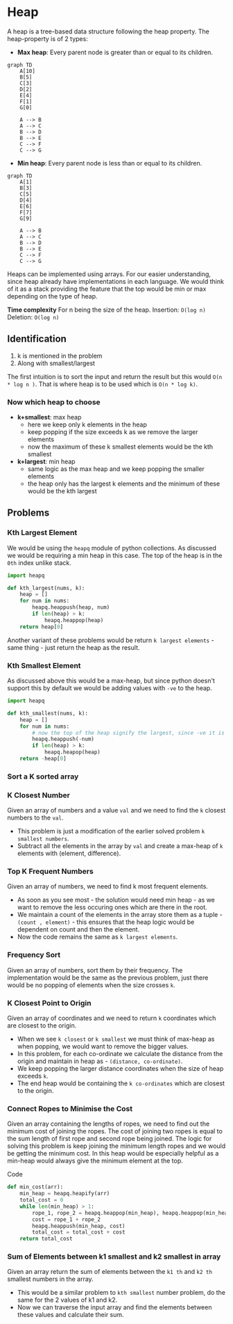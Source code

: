 # Heap
A heap is a tree-based data structure following the heap property.
The heap-property is of 2 types:
- **Max heap**: Every parent node is greater than or equal to its children.
```mermaid
graph TD  
    A[10]  
    B[5]  
    C[3]  
    D[2]  
    E[4]  
    F[1]  
    G[0]  
  
    A --> B  
    A --> C  
    B --> D  
    B --> E  
    C --> F  
    C --> G
```

- **Min heap**: Every parent node is less than or equal to its children.
```mermaid
graph TD  
    A[1]  
    B[3]  
    C[5]  
    D[4]  
    E[6]  
    F[7]  
    G[9]  
  
    A --> B  
    A --> C  
    B --> D  
    B --> E  
    C --> F  
    C --> G
```

Heaps can be implemented using arrays. For our easier understanding, since heap already have implementations in each language. We would think of it as a stack providing the feature that the top would be min or max depending on the type of heap.

**Time complexity**
For n being the size of the heap.
Insertion: `O(log n)`
Deletion: `O(log n)`

## Identification
1) k is mentioned in the problem
2) Along with smallest/largest

The first intuition is to sort the input and return the result but this would `O(n * log n )`.
That is where heap is to be used which is `O(n * log k)`.

### Now which heap to choose
- **k+smallest**: max heap
  - here we keep only k elements in the heap
  - keep popping if the size exceeds k as we remove the larger elements
  - now the maximum of these k smallest elements would be the kth smallest 
- **k+largest**: min heap
  -  same logic as the max heap and we keep popping the smaller elements
  -  the heap only has the largest k elements and the minimum of these would be the kth largest

## Problems
### Kth Largest Element
We would be using the `heapq` module of python collections. As discussed we would be requiring a min heap in this case.
The top of the heap is in the `0th` index unlike stack.
```python
import heapq

def kth_largest(nums, k):  
    heap = []  
    for num in nums:  
        heapq.heappush(heap, num)  
        if len(heap) > k:  
            heapq.heappop(heap)
    return heap[0]
```
Another variant of these problems would be return `k largest elements` - same thing - just return the heap as the result.

### Kth Smallest Element
As discussed above this would be a max-heap, but since python doesn't support this by default we would be adding values with `-ve` to the heap.
```python
import heapq

def kth_smallest(nums, k):
    heap = []
    for num in nums:
        # now the top of the heap signify the largest, since -ve it is the smallest
        heapq.heappush(-num)
        if len(heap) > k:
            heapq.heapop(heap)
    return -heap[0]
```

### Sort a K sorted array

### K Closest Number
Given an array of numbers and a value `val` and we need to find the `k` closest numbers to the `val`.
- This problem is just a modification of the earlier solved problem `k smallest numbers`.
- Subtract all the elements in the array by `val` and create a max-heap of `k` elements with (element, difference).  

### Top K Frequent Numbers
Given an array of numbers, we need to find k most frequent elements.
- As soon as you see most - the solution would need min heap - as we want to remove the less occuring ones which are there in the root.
- We maintain a count of the elements in the array store them as a tuple - `(count , element)` - this ensures that the heap logic would be dependent on count and then the element.
- Now the code remains the same as `k largest elements`.

### Frequency Sort
Given an array of numbers, sort them by their frequency.
The implementation would be the same as the previous problem, just there would be no popping of elements when the size crosses `k`.

### K Closest Point to Origin
Given an array of coordinates and we need to return `k` coordinates which are closest to the origin.
- When we see `k closest` or `k smallest` we must think of max-heap as when popping, we would want to remove the bigger values.
- In this problem, for each co-ordinate we calculate the distance from the origin and maintain in heap as - `(distance, co-ordinate)`. 
- We keep popping the larger distance coordinates when the size of heap exceeds `k`.
- The end heap would be containing the `k co-ordinates` which are closest to the origin.

### Connect Ropes to Minimise the Cost
Given an array containing the lengths of ropes, we need to find out the minimum cost of joining the ropes. The cost of joining two ropes is equal to the sum length of first rope and second rope being joined.
The logic for solving this problem is keep joining the minimum length ropes and we would be getting the minimum cost.
In this heap would be especially helpful as a min-heap would always give the minimum element at the top.

Code
```python
def min_cost(arr):
    min_heap = heapq.heapify(arr)
    total_cost = 0
    while len(min_heap) > 1:
        rope_1, rope_2 = heapq.heappop(min_heap), heapq.heappop(min_heap)
        cost = rope_1 + rope_2
        heapq.heappush(min_heap, cost)
        total_cost = total_cost + cost
    return total_cost
```

### Sum of Elements between k1 smallest and k2 smallest in array
Given an array return the sum of elements between the `k1 th` and `k2 th` smallest numbers in the array.
- This would be a similar problem to `kth smallest` number problem, do the same for the 2 values of k1 and k2.
- Now we can traverse the input array and find the elements between these values and calculate their sum.
